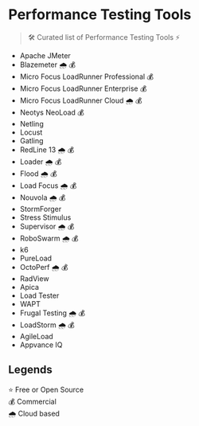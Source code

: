 # Performance Testing Tools

> 🛠 Curated list of Performance Testing Tools ⚡

- Apache JMeter
- Blazemeter 🌧 💰
- Micro Focus LoadRunner Professional 💰
- Micro Focus LoadRunner Enterprise 💰
- Micro Focus LoadRunner Cloud 🌧 💰
- Neotys NeoLoad 💰
- Netling
- Locust
- Gatling 
- RedLine 13 🌧 💰
- Loader 🌧 💰
- Flood 🌧 💰
- Load Focus 🌧 💰
- Nouvola 🌧 💰
- StormForger 
- Stress Stimulus
- Supervisor 🌧 💰
- RoboSwarm 🌧 💰
- k6 
- PureLoad 
- OctoPerf 🌧 💰 
- RadView 
- Apica
- Load Tester
- WAPT
- Frugal Testing 🌧 💰
- LoadStorm 🌧 💰
- AgileLoad
- Appvance IQ

## Legends
⭐ Free or Open Source  
💰 Commercial  
🌧 Cloud based   
